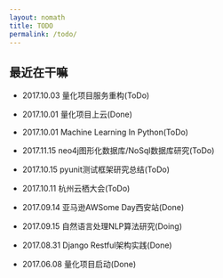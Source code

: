 ```yaml
---
layout: nomath
title: TODO
permalink: /todo/
---
```



## 最近在干嘛 #

- 2017.10.03 量化项目服务重构(ToDo)

- 2017.10.01 量化项目上云(Done)

- 2017.10.01 Machine Learning In Python(ToDo)

- 2017.11.15 neo4j图形化数据库/NoSql数据库研究(ToDo)

- 2017.10.15 pyunit测试框架研究总结(ToDo)

- 2017.10.11 杭州云栖大会(ToDo)

- 2017.09.14 亚马逊AWSome Day西安站(Done)

- 2017.09.15 自然语言处理NLP算法研究(Doing)

- 2017.08.31 Django Restful架构实践(Done)

- 2017.06.08 量化项目启动(Done)
